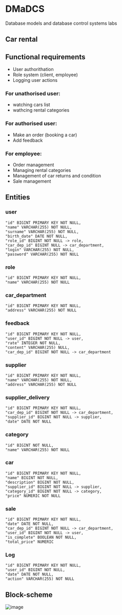 # DMaDCS
Database models and database control systems labs
## Car rental
## Functional requirements
* User authorithation
* Role system (client, employee)
* Logging user actions
### For unathorised user:
* watching cars list
* wathcing rental categories
### For authorised user:
* Make an order (booking a car)
* Add feedback
### For employee:
* Order management
* Managing rental categories
* Management of car returns and condition
* Sale management
## Entities
### user
    "id" BIGINT PRIMARY KEY NOT NULL,
    "name" VARCHAR(255) NOT NULL,
    "surname" VARCHAR(255) NOT NULL,
    "birth_date" DATE NOT NULL,
    "role_id" BIGINT NOT NULL -> role,
    "car_dep_id" BIGINT NULL -> car_department,
    "login" VARCHAR(255) NOT NULL,
    "password" VARCHAR(255) NOT NULL
### role
    "id" BIGINT PRIMARY KEY NOT NULL,
    "name" VARCHAR(255) NOT NULL
### car_department
    "id" BIGINT PRIMARY KEY NOT NULL,
    "address" VARCHAR(255) NOT NULL
### feedback
    "id" BIGINT PRIMARY KEY NOT NULL,
    "user_id" BIGINT NOT NULL -> user,
    "rate" INTEGER NOT NULL,
    "content" VARCHAR(255) NULL,
    "car_dep_id" BIGINT NOT NULL -> car_department
### supplier
    "id" BIGINT PRIMARY KEY NOT NULL,
    "name" VARCHAR(255) NOT NULL,
    "address" VARCHAR(255) NOT NULL
### supplier_delivery
    "id" BIGINT PRIMARY KEY NOT NULL,
    "car_dep_id" BIGINT NOT NULL -> car_department,
    "supplier_id" BIGINT NOT NULL -> supplier,
    "date" DATE NOT NULL
### category
    "id" BIGINT NOT NULL,
    "name" VARCHAR(255) NOT NULL
### сar
    "id" BIGINT PRIMARY KEY NOT NULL,
    "name" BIGINT NOT NULL,
    "description" BIGINT NOT NULL,
    "supplier_id" BIGINT NOT NULL -> supplier,
    "category_id" BIGINT NOT NULL -> category,
    "price" NUMERIC NOT NULL
### sale
    "id" BIGINT PRIMARY KEY NOT NULL,
    "date" DATE NOT NULL,
    "car_dep_id" BIGINT NOT NULL -> car_department,
    "user_id" BIGINT NOT NULL -> user,
    "is_complete" BOOLEAN NOT NULL,
    "total_price" NUMERIC
### Log
    "id" BIGINT PRIMARY KEY NOT NULL,
    "user_id" BIGINT NOT NULL,
    "date" DATE NOT NULL,
    "action" VARCHAR(255) NOT NULL
## Block-scheme
![image](https://github.com/user-attachments/assets/8df39263-0972-4af0-9cb1-a9478ca2bbbb)
